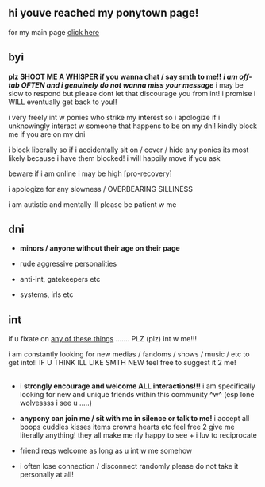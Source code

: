 ## hi youve reached my ponytown page! 

for my main page [click here](https://wip9000.carrd.co/)

## byi

**plz SHOOT ME A WHISPER if you wanna chat / say smth to me!!** ***i am off-tab OFTEN and i genuinely do not wanna miss your message***
i may be slow to respond but please dont let that discourage you from int! i promise i WILL eventually get back to you!!

i very freely int w ponies who strike my interest so i apologize if i unknowingly interact w someone that happens to be on my dni! kindly block me if you are on my dni

i block liberally so if i accidentally sit on / cover / hide any ponies its most likely because i have them blocked! i will happily move if you ask

beware if i am online i may be high [pro-recovery]

i apologize for any slowness / OVERBEARING SILLINESS

i am autistic and mentally ill please be patient w me

## dni

- **minors / anyone without their age on their page**

- rude aggressive personalities

- anti-int, gatekeepers etc

- systems, irls etc

## int

if u fixate on [any of these things](https://wip9000.carrd.co/#interests) ....... PLZ (plz) int w me!!!

i am constantly looking for new medias / fandoms / shows / music / etc to get into!! IF U THINK ILL LIKE SMTH NEW feel free to suggest it 2 me!

##

- i **strongly encourage and welcome ALL interactions!!!**
i am specifically looking for new and unique friends within this community ^w^
(esp lone wolvessss i see u .....)

- **anypony can join me / sit with me in silence or talk to me!**
i accept all boops cuddles kisses items crowns hearts etc feel free 2 give me literally anything! they all make me rly happy to see + i luv to reciprocate

- friend reqs welcome as long as u int w me somehow

- i often lose connection / disconnect randomly please do not take it personally at all!

